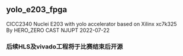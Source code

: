 yolo_e203_fpga
---
CICC2340 Nuclei E203 with yolo accelerator based on Xilinx xc7k325  
By HERO_ZERO CAST NJUPT 2022-07-22
### 后续HLS及vivado工程将于比赛结束后开源
